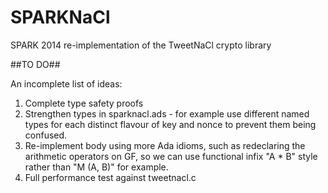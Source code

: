 # SPARKNaCl
SPARK 2014 re-implementation of the TweetNaCl crypto library

##TO DO##

An incomplete list of ideas:

1. Complete type safety proofs
2. Strengthen types in sparknacl.ads - for example
   use different named types for each distinct flavour of
   key and nonce to prevent them being confused.
3. Re-implement body using more Ada idioms, such as
   redeclaring the arithmetic operators on GF, so we can
   use functional infix "A * B" style rather
   than "M (A, B)" for example.
4. Full performance test against tweetnacl.c

